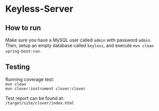 # Keyless-Server

## How to run

Make sure you have a MySQL user called `admin` with password `admin`.  
Then, setup an empty database called `keyless`, and execute `mvn clean spring-boot:run`.


## Testing

Running coverage test:  
`mvn clean`  
`mvn clover:instrument clover:clover`

Test report can be found at:  
`/target/site/clover/index.html`